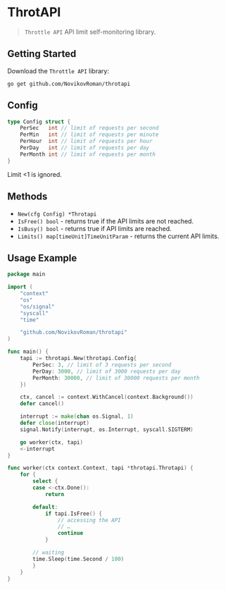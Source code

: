 # ThrotAPI

> `Throttle API` API limit self-monitoring library.

## Getting Started

Download the `Throttle API` library:

```shell
go get github.com/NovikovRoman/throtapi
```

## Config

```go
type Config struct {
    PerSec   int // limit of requests per second
    PerMin   int // limit of requests per minute
    PerHour  int // limit of requests per hour
    PerDay   int // limit of requests per day
    PerMonth int // limit of requests per month
}
```

Limit <1 is ignored.

## Methods

- `New(cfg Config) *Throtapi`
- `IsFree() bool` - returns true if the API limits are not reached.
- `IsBusy() bool` - returns true if API limits are reached.
- `Limits() map[timeUnit]TimeUnitParam` - returns the current API limits.

## Usage Example

```go
package main

import (
    "context"
    "os"
    "os/signal"
    "syscall"
    "time"

    "github.com/NovikovRoman/throtapi"
)

func main() {
    tapi := throtapi.New(throtapi.Config{
        PerSec: 3, // limit of 3 requests per second
        PerDay: 3000, // limit of 3000 requests per day
        PerMonth: 30000, // limit of 30000 requests per month
    })

    ctx, cancel := context.WithCancel(context.Background())
    defer cancel()

    interrupt := make(chan os.Signal, 1)
    defer close(interrupt)
    signal.Notify(interrupt, os.Interrupt, syscall.SIGTERM)

    go worker(ctx, tapi)
    <-interrupt
}

func worker(ctx context.Context, tapi *throtapi.Throtapi) {
    for {
        select {
        case <-ctx.Done():
            return

        default:
            if tapi.IsFree() {
                // accessing the API
                // …
                continue
            }

        // waiting
        time.Sleep(time.Second / 100)
        }
    }
}
```
